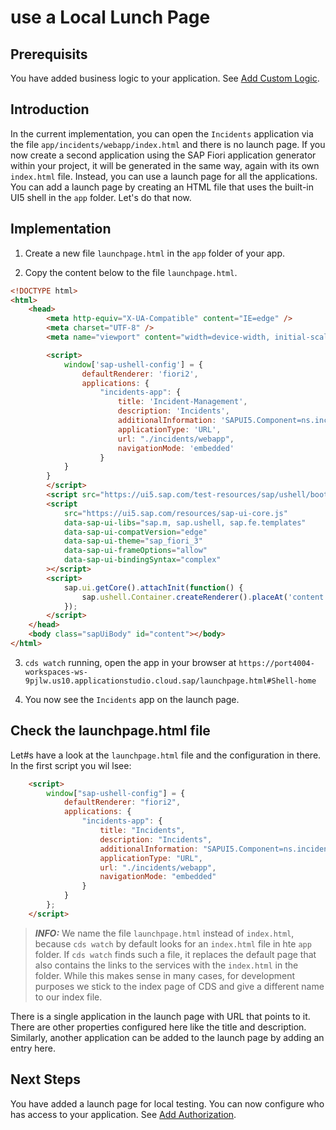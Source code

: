 # use a Local Lunch Page

## Prerequisits

You have added business logic to your application. See [Add Custom Logic](Add_Custom_Logic.md).

## Introduction

In the current implementation, you can open the `Incidents` application via the file 
`app/incidents/webapp/index.html` and there is no launch page. If you now create a second 
application using the SAP Fiori application generator within your project, it will be 
generated in the same way, again with its own `index.html` file. Instead, you can use a 
launch page for all the applications. You can add a launch page by creating an HTML file 
that uses the built-in UI5 shell in the `app` folder. Let's do that now.

## Implementation

1. Create a new file `launchpage.html` in the `app` folder of your app.

2. Copy the content below to the file `launchpage.html`.

```html
<!DOCTYPE html>
<html>
    <head>
        <meta http-equiv="X-UA-Compatible" content="IE=edge" />
        <meta charset="UTF-8" />
        <meta name="viewport" content="width=device-width, initial-scale=1.0" />

        <script>
            window['sap-ushell-config'] = {
                defaultRenderer: 'fiori2',
                applications: {
                    "incidents-app": {
                        title: 'Incident-Management',
                        description: 'Incidents',
                        additionalInformation: 'SAPUI5.Component=ns.incidents',
                        applicationType: 'URL',
                        url: "./incidents/webapp",
                        navigationMode: 'embedded'
                    }
            }
        }
        </script>
        <script src="https://ui5.sap.com/test-resources/sap/ushell/bootstrap/sandbox.js"></script>
        <script
            src="https://ui5.sap.com/resources/sap-ui-core.js"
            data-sap-ui-libs="sap.m, sap.ushell, sap.fe.templates"
            data-sap-ui-compatVersion="edge"
            data-sap-ui-theme="sap_fiori_3"
            data-sap-ui-frameOptions="allow"
            data-sap-ui-bindingSyntax="complex"
        ></script>
        <script>
            sap.ui.getCore().attachInit(function() {
                sap.ushell.Container.createRenderer().placeAt('content');
            });
        </script>
    </head>
    <body class="sapUiBody" id="content"></body>
</html>
```

3. `cds watch` running, open the app in your browser at `https://port4004-workspaces-ws-9pjlw.us10.applicationstudio.cloud.sap/launchpage.html#Shell-home`

4. You now see the `Incidents` app on the launch page.

## Check the launchpage.html file 

Let#s have a look at the `launchpage.html` file and the configuration in there. In the first script you wil lsee:

```html
	<script>
		window["sap-ushell-config"] = {
			defaultRenderer: "fiori2",
			applications: {
				"incidents-app": {
					title: "Incidents",
					description: "Incidents",
					additionalInformation: "SAPUI5.Component=ns.incidents",
					applicationType: "URL",
					url: "./incidents/webapp",
					navigationMode: "embedded"
				}
			}
		};
	</script>
```

> **_INFO:_** We name the file `launchpage.html` instead of `index.html`, because `cds watch` by default
> looks for an `index.html` file in hte `app` folder.  If `cds watch` finds such a file, it replaces the
> default page that also contains the links to the services with the `index.html` in the folder. While this
> makes sense in many cases, for development purposes we stick to the index page of CDS and give a different
> name to our index file.

There is a single application in the launch page with URL that points to it. 
There are other properties configured here like the title and description. Similarly, another 
application can be added to the launch page by adding an entry here.

## Next Steps

You have added a launch page for local testing. You can now configure who has access to 
your application. See [Add Authorization](Add_Authorization.md).
